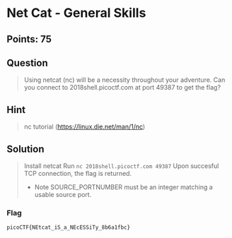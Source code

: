 # Net Cat - General Skills
## Points: 75

## Question 
  > Using netcat (nc) will be a necessity throughout your adventure. Can you connect to 2018shell.picoctf.com at port 49387 to get the flag?
## Hint
  > nc tutorial (https://linux.die.net/man/1/nc)
## Solution
  > Install netcat
  > Run `nc 2018shell.picoctf.com 49387`
  > Upon succesful TCP connection, the flag is returned.
  > * Note SOURCE_PORTNUMBER must be an integer matching a usable source port.
### Flag
`picoCTF{NEtcat_iS_a_NEcESSiTy_8b6a1fbc}`
